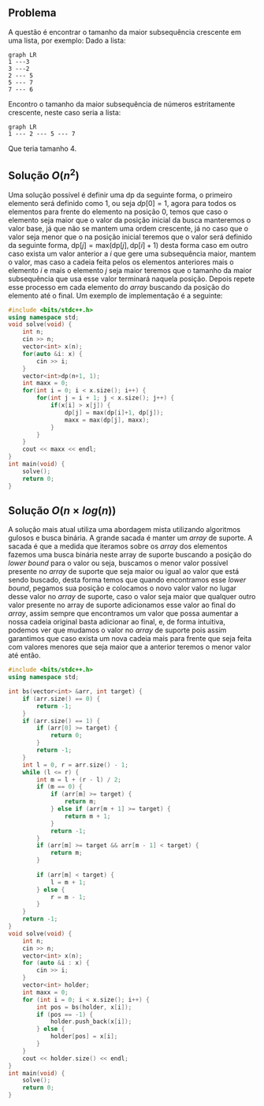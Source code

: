 ## Problema
A questão é encontrar o tamanho da maior subsequência crescente em uma lista, por exemplo:
Dado a lista:
```mermaid
graph LR
1 ---3 
3 ---2 
2 --- 5
5 --- 7 
7 --- 6
```
Encontro o tamanho da maior subsequência de números estritamente crescente, neste caso seria a lista:
```mermaid
graph LR
1 --- 2 --- 5 --- 7 
```
Que teria tamanho $4$.

## Solução $O(n^2)$
Uma solução possível é definir uma $\text{dp}$ da seguinte forma,
o primeiro elemento será definido como $1$, ou seja $dp[0] = 1$,
agora para todos os elementos para frente do elemento na posição $0$, temos que caso o elemento seja maior que o valor da posição inicial da busca manteremos o valor base, já que não se mantem uma ordem crescente, já no caso que o valor seja menor que o na posição inicial teremos que o valor será definido da seguinte forma, $\text{dp}[j] = \text{max}(\text{dp}[j], \text{dp}[i] + 1)$
desta forma caso em outro caso exista um valor anterior a $i$ que gere uma subsequência maior, mantem o valor, mas caso
a cadeia feita pelos os elementos anteriores mais o elemento $i$ e mais o elemento $j$ seja maior teremos que o tamanho da maior subsequência que usa esse valor terminará naquela posição. Depois repete esse processo em cada elemento do *array* buscando da posição do elemento até o final.
Um exemplo de implementação é a seguinte:
```cpp
#include <bits/stdc++.h>
using namespace std;
void solve(void) {
	int n;
	cin >> n;
	vector<int> x(n);
	for(auto &i: x) {
		cin >> i;
	}
	vector<int>dp(n+1, 1);
	int maxx = 0;
	for(int i = 0; i < x.size(); i++) {
		for(int j = i + 1; j < x.size(); j++) {
			if(x[i] > x[j]) {
				dp[j] = max(dp[i]+1, dp[j]);
				maxx = max(dp[j], maxx);
			}
		}
	}
	cout << maxx << endl;
}
int main(void) {
	solve();
	return 0;
}
```

## Solução $O(n\times log(n))$
A solução mais atual utiliza uma abordagem mista utilizando algoritmos gulosos e busca binária.
A grande sacada é manter um *array* de suporte. A sacada é que a medida que iteramos sobre os *array* dos elementos fazemos uma busca binária neste array de suporte buscando a posição do *lower bound* para o valor ou seja, buscamos o menor valor possível presente no *array* de suporte que seja maior ou igual ao valor que está sendo buscado, desta forma temos que quando encontramos esse *lower bound*, pegamos sua posição e colocamos o novo valor valor no lugar desse valor no *array* de suporte, caso o valor seja maior que qualquer outro valor presente no array de suporte adicionamos esse valor ao final do *array*, assim sempre que encontramos um valor que possa aumentar a nossa cadeia original basta adicionar ao final, e, de forma intuitiva, podemos ver que mudamos o valor no *array* de suporte pois assim garantimos que caso exista um nova cadeia mais para frente que seja feita com valores menores que seja maior que a anterior teremos o menor valor até então. 


```cpp
#include <bits/stdc++.h>
using namespace std;

int bs(vector<int> &arr, int target) {
	if (arr.size() == 0) {
		return -1;
	}
	if (arr.size() == 1) {
		if (arr[0] >= target) {
			return 0;
		}
		return -1;
	}
	int l = 0, r = arr.size() - 1;
	while (l <= r) {
		int m = l + (r - l) / 2;
		if (m == 0) {
			if (arr[m] >= target) {
				return m;
			} else if (arr[m + 1] >= target) {
				return m + 1;
			}
			return -1;
		}
		if (arr[m] >= target && arr[m - 1] < target) {
			return m;
		}
	
		if (arr[m] < target) {
			l = m + 1;
		} else {
			r = m - 1;
		}
	}
	return -1;
}
void solve(void) {
	int n;
	cin >> n;
	vector<int> x(n);
	for (auto &i : x) {
		cin >> i;
	}
	vector<int> holder;
	int maxx = 0;
	for (int i = 0; i < x.size(); i++) {
		int pos = bs(holder, x[i]);
		if (pos == -1) {
			holder.push_back(x[i]);
		} else {
			holder[pos] = x[i];
		}
	}
	cout << holder.size() << endl;
}
int main(void) {
	solve();
	return 0;
}
```






